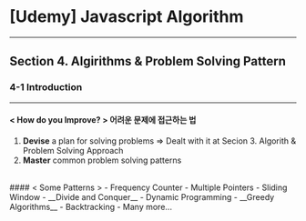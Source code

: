 # [Udemy] Javascript Algorithm

---

## Section 4. Algirithms & Problem Solving Pattern

### 4-1 Introduction 

---

#### < How do you Improve? > 어려운 문제에 접근하는 법
1.  __Devise__ a plan for solving problems 
    => Dealt with it at Secion 3. Algorith & Problem Solving Approach
2. __Master__ common problem solving patterns

<br>
#### < Some Patterns >
- Frequency Counter
- Multiple Pointers
- Sliding Window
- __Divide and Conquer__
- Dynamic Programming
- __Greedy Algorithms__
- Backtracking
- Many more...